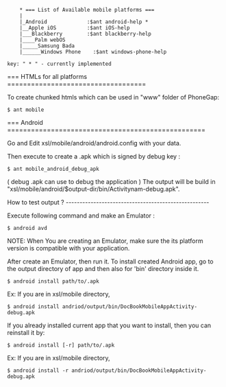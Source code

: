		* === List of Available mobile platforms ===
      	|
      	|_Android             :$ant android-help *
      	|__Apple iOS          :$ant iOS-help
      	|___Blackberry        :$ant blackberry-help
      	|____Palm webOS
      	|_____Samsung Bada
      	|______Windows Phone	:$ant windows-phone-help
    
    key: " * " - currently implemented

=== HTMLs for all platforms ===================================

To create chunked htmls which can be used in "www" folder of PhoneGap:

	$ ant mobile


=== Android  ==================================================

Go and Edit  xsl/mobile/android/android.config with your data.

Then execute to create a .apk which is signed by debug key :

	$ ant mobile_android_debug_apk

( debug .apk can use to debug the application ) The output will be build in "xsl/mobile/android/$output-dir/bin/Activitynam-debug.apk".

How to test output ? ----------------------------------------------------


Execute following command and make an Emulator :

	$ android avd

NOTE: When You are creating an Emulator, make sure the its platform version is compatible with your application.

After create an Emulator, then run it.
To install created Android app, go to the output directory of app and then also for 'bin' directory inside it.

	$ android install path/to/.apk

Ex: If you are in xsl/mobile directory,

	$ android install andriod/output/bin/DocBookMobileAppActivity-debug.apk

If you already installed current app that you want to install, then you can reinstall it by:

	$ android install [-r] path/to/.apk

Ex: If you are in xsl/mobile directory,

	$ android install -r andriod/output/bin/DocBookMobileAppActivity-debug.apk

